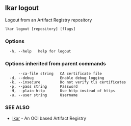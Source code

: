 ## lkar logout

Logout from an Artifact Registry repository

```
lkar logout [repository] [flags]
```

### Options

```
  -h, --help   help for logout
```

### Options inherited from parent commands

```
      --ca-file string   CA certificate file
  -d, --debug            Enable debug logging
  -k, --insecure         Do not verify tls certificates
  -p, --pass string      Password
  -H, --plain-http       Use http instead of https
  -u, --user string      Username
```

### SEE ALSO

* [lkar](lkar.md)	 - An OCI based Artifact Registry

